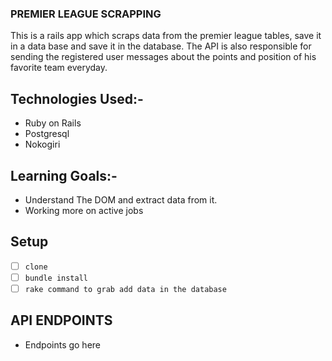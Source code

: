 ### PREMIER LEAGUE SCRAPPING

This is a rails app which scraps data from the premier league tables, save it in a data base and save it in the database.
The API is also responsible for sending the registered user messages about the points and position of his favorite team 
everyday. 

## Technologies Used:-
- Ruby on Rails
- Postgresql
- Nokogiri

## Learning Goals:-
- Understand The DOM and extract data from it.
- Working more on active jobs

## Setup
- [ ] `clone`
- [ ] `bundle install`
- [ ] `rake command to grab add data in the database `

## API ENDPOINTS
- Endpoints go here 